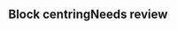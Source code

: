 <h2>Block centring<span class="status review">Needs review</span></h2>
<style>
#center-blocks .sample .sc-block-center{
padding: 20px;
    width: 80%;
    max-width: 600px;
    background-color: #ff7500;
}
</style>
